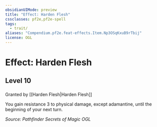 ```yaml
---
obsidianUIMode: preview
title: "Effect: Harden Flesh"
cssclasses: pf2e,pf2e-spell
tags:
  - trait/
aliases: "Compendium.pf2e.feat-effects.Item.Np3OSqKxuB9rTbij"
license: OGL
---
```

# Effect: Harden Flesh
## Level 10
### 






Granted by [[Harden Flesh|Harden Flesh]]

You gain resistance 3 to physical damage, except adamantine, until the beginning of your next turn.

*Source: Pathfinder Secrets of Magic*
*OGL*